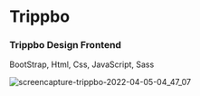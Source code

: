 # Trippbo

### Trippbo Design Frontend

BootStrap, Html, Css, JavaScript, Sass


![screencapture-trippbo-2022-04-05-04_47_07](https://user-images.githubusercontent.com/91119162/161620970-989aac88-80bd-4e8e-9618-530b00c9690b.png)
